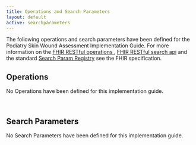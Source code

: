 ```yaml
---
title: Operations and Search Parameters
layout: default
active: searchparameters
---
```


The following operations and search parameters have been defined for the Podiatry Skin Wound Assessment Implementation Guide.  For more information on the [FHIR RESTful operations ]({{site.data.fhir.path}}operations.html), [FHIR RESTful search api]({{site.data.fhir.path}}search.html) and the standard [Search Param Registry]({{site.data.fhir.path}}searchparameter-registry.html) see the FHIR specification.

## Operations

No Operations have been defined for this implementation guide.

<br />

## Search Parameters

No Search Parameters have been defined for this implementation guide.

<br />
